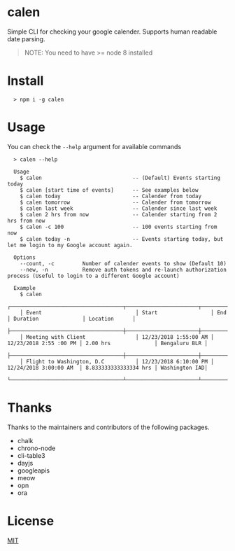 # calen

Simple CLI for checking your google calender. Supports human readable date parsing.

> NOTE: You need to have >= node 8 installed

# Install

```
  > npm i -g calen
```

# Usage

You can check the `--help` argument for available commands

```
  > calen --help

  Usage
    $ calen                             -- (Default) Events starting today
    $ calen [start time of events]      -- See examples below
    $ calen today                       -- Calender from today
    $ calen tomorrow                    -- Calender from tomorrow
    $ calen last week                   -- Calender since last week
    $ calen 2 hrs from now              -- Calender starting from 2 hrs from now
    $ calen -c 100                      -- 100 events starting from now
    $ calen today -n                    -- Events starting today, but let me login to my Google account again.

  Options
    --count, -c         Number of calender events to show (Default 10)
    --new, -n           Remove auth tokens and re-launch authorization process (Useful to login to a different Google account)

  Example
    $ calen
    ┌────────────────────────────────────┬───────────────────────┬────────────────────────┬───────────────────────┬───────────────┐
    │ Event                              │ Start                 │ End                    │ Duration              │ Location      │
    ├────────────────────────────────────┼───────────────────────┼────────────────────────┼───────────────────────┼───────────────┤
    │ Meeting with Client                │ 12/23/2018 1:55:00 AM │ 12/23/2018 2:55 :00 PM │ 2.00 hrs              │ Bengaluru BLR │
    ├────────────────────────────────────┼───────────────────────┼────────────────────────┼───────────────────────┼───────────────┤
    │ Flight to Washington, D.C          │ 12/23/2018 6:10:00 PM │ 12/24/2018 3:00:00 AM  │ 8.833333333333334 hrs │ Washington IAD│
    └────────────────────────────────────┴───────────────────────┴────────────────────────┴───────────────────────┴───────────────┘

```

# Thanks

Thanks to the maintainers and contributors of the following packages.

- chalk
- chrono-node
- cli-table3
- dayjs
- googleapis
- meow
- opn
- ora

# License

[MIT](/LICENSE)
